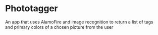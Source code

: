# Phototagger
An app that uses AlamoFire and image recognition to return a list of tags and primary colors of a chosen picture from the user

